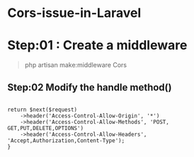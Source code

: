 # Cors-issue-in-Laravel

# Step:01 : Create a middleware

> php artisan make:middleware Cors 

## Step:02 Modify the handle method()

```

return $next($request)
	->header('Access-Control-Allow-Origin', '*')
	->header('Access-Control-Allow-Methods', 'POST, GET,PUT,DELETE,OPTIONS')
	->header('Access-Control-Allow-Headers', 'Accept,Authorization,Content-Type'); 
}

```


